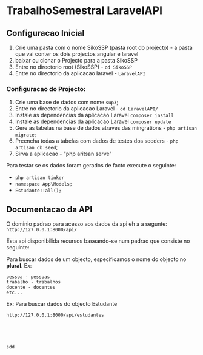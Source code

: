 # TrabalhoSemestral LaravelAPI

## Configuracao Inicial
1. Crie uma pasta com o nome SikoSSP (pasta root do projecto) - a pasta que vai conter os dois projectos angular e laravel
1. baixar ou clonar o Projecto para a pasta SikoSSP
2. Entre no directorio root (SikoSSP) - `cd SikoSSP`
4. Entre no directorio da aplicacao laravel - `LaravelAPI`

### Configuracao do Projecto:
1. Crie uma base de dados com nome `sup3`;
2. Entre no directorio da aplicacao Laravel - `cd LaravelAPI/`
3. Instale as dependencias da aplicacao Laravel `composer install`
4. Instale as dependencias da aplicacao Laravel `composer update`
5. Gere as tabelas na base de dados atraves das mingrations - `php artisan migrate`;
6. Preencha todas a tabelas com dados de testes dos seeders -  `php artisan db:seed`;
7. Sirva a aplicacao - "php aritsan serve"

Para testar se os dados foram gerados de facto execute o seguinte:
* `php artisan tinker`
* `namespace App\Models;`
* `Estudante::all();`



## Documentacao da API
O dominio padrao para acesso aos dados da api eh a a segunte: `http://127.0.0.1:8000/api/`

Esta api disponibilida recursos baseando-se num padrao que consiste no seguinte:

Para buscar dados de um objecto, especificamos o nome do objecto no **plural**.
    Ex:

    pessoa - pessoas
    trabalho - trabalhos
    docente - docentes
    etc...



Ex: Para buscar dados do objecto Estudante

    http://127.0.0.1:8000/api/estudantes





    sdd